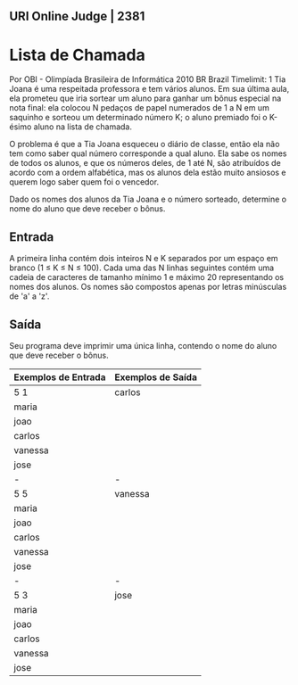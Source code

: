 ## URI Online Judge | 2381
# Lista de Chamada
Por OBI - Olimpíada Brasileira de Informática 2010 BR Brazil
Timelimit: 1
Tia Joana é uma respeitada professora e tem vários alunos. Em sua última aula, ela prometeu que iria sortear um aluno para ganhar um bônus especial na nota final: ela colocou N pedaços de papel numerados de 1 a N em um saquinho e sorteou um determinado número K; o aluno premiado foi o K-ésimo aluno na lista de chamada.

O problema é que a Tia Joana esqueceu o diário de classe, então ela não tem como saber qual número corresponde a qual aluno. Ela sabe os nomes de todos os alunos, e que os números deles, de 1 até N, são atribuídos de acordo com a ordem alfabética, mas os alunos dela estão muito ansiosos e querem logo saber quem foi o vencedor.

Dado os nomes dos alunos da Tia Joana e o número sorteado, determine o nome do aluno que deve receber o bônus.

## Entrada

A primeira linha contém dois inteiros N e K separados por um espaço em branco (1 ≤ K ≤ N ≤ 100). Cada uma das N linhas seguintes contém uma cadeia de caracteres de tamanho mínimo 1 e máximo 20 representando os nomes dos alunos. Os nomes são compostos apenas por letras minúsculas de 'a' a 'z'.

## Saída

Seu programa deve imprimir uma única linha, contendo o nome do aluno que deve receber o bônus.

Exemplos de Entrada|	Exemplos de Saída
|-|-|
5 1|carlos
maria|
joao|
carlos|
vanessa|
jose|
|-|-|
5 5|vanessa
maria|
joao|
carlos|
vanessa|
jose|
|-|-|
5 3|jose|
maria|
joao|
carlos|
vanessa|
jose|